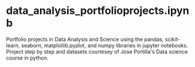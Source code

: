 # data_analysis_portfolioprojects.ipynb
Portfolio projects in Data Analysis and Science using the pandas, scikit-learn, seaborn, matplotlib.pyplot, and numpy libraries in jupyter notebooks. Project step by step and datasets courtesey of Jose Portilla's Data science course in python.
